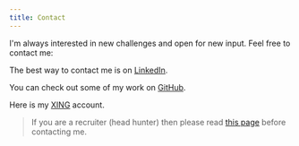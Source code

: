```yaml
---
title: Contact
---
```

I'm always interested in new challenges and open for new input. Feel free to contact me:

The best way to contact me is on [LinkedIn](https://www.linkedin.com/in/lukaswoodtli).

You can check out some of my work on [GitHub](https://github.com/LukasWoodtli).

Here is my [XING](https://www.xing.com/profile/Lukas_Woodtli) account.

> If you are a recruiter (head hunter) then please read [this page](/recruiters_headhunters) before contacting me.
